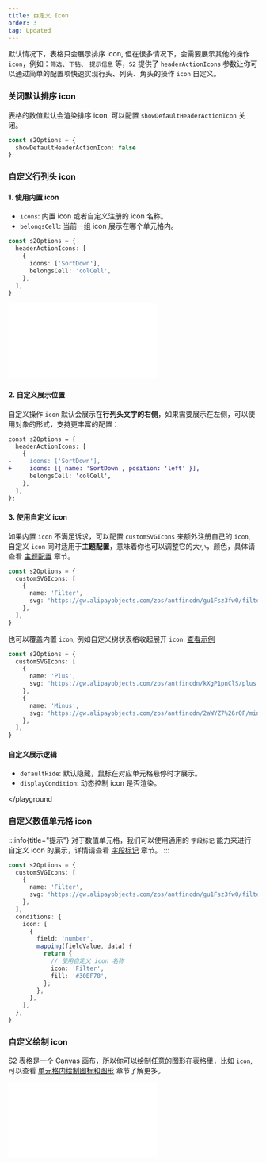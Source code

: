 ```yaml
---
title: 自定义 Icon
order: 3
tag: Updated
---
```


默认情况下，表格只会展示排序 icon, 但在很多情况下，会需要展示其他的操作 `icon`，例如：`筛选`、`下钻`、 `提示信息` 等，`S2` 提供了 `headerActionIcons` 参数让你可以通过简单的配置项快速实现行头、列头、角头的操作 `icon` 自定义。

<Playground path='custom/custom-icon/demo/custom-header-action-icon.tsx' rid='custom-header-action-icon' height='400'></playground>

### 关闭默认排序 icon

表格的数值默认会渲染排序 icon, 可以配置 `showDefaultHeaderActionIcon` 关闭。

```ts
const s2Options = {
  showDefaultHeaderActionIcon: false
}
```

### 自定义行列头 icon

#### 1. 使用内置 icon

- `icons`: 内置 icon 或者自定义注册的 icon 名称。
- `belongsCell`:  当前一组 icon 展示在哪个单元格内。

```ts
const s2Options = {
  headerActionIcons: [
    {
      icons: ['SortDown'],
      belongsCell: 'colCell',
    },
  ],
}
```

<embed src="@/docs/common/icon.zh.md"></embed>​

#### 2. 自定义展示位置

自定义操作 `icon` 默认会展示在**行列头文字的右侧**，如果需要展示在左侧，可以使用对象的形式，支持更丰富的配置：

```diff
const s2Options = {
  headerActionIcons: [
    {
-     icons: ['SortDown'],
+     icons: [{ name: 'SortDown', position: 'left' }],
      belongsCell: 'colCell',
    },
  ],
};

```

#### 3. 使用自定义 icon

如果内置 `icon` 不满足诉求，可以配置 `customSVGIcons` 来额外注册自己的 `icon`, 自定义 `icon` 同时适用于**主题配置**，意味着你也可以调整它的大小，颜色，具体请查看 [主题配置](/docs/manual/basic/theme) 章节。

```ts
const s2Options = {
  customSVGIcons: [
    {
      name: 'Filter',
      svg: 'https://gw.alipayobjects.com/zos/antfincdn/gu1Fsz3fw0/filter%26sort_filter.svg',
    },
  ],
}
```

也可以覆盖内置 `icon`, 例如自定义树状表格收起展开 `icon`. [查看示例](/examples/custom/custom-icon/#custom-tree-icon)

``` ts
const s2Options = {
  customSVGIcons: [
    {
      name: 'Plus',
      svg: 'https://gw.alipayobjects.com/zos/antfincdn/kXgP1pnClS/plus.svg',
    },
    {
      name: 'Minus',
      svg: 'https://gw.alipayobjects.com/zos/antfincdn/2aWYZ7%26rQF/minus-circle.svg',
    },
  ],
}

```

#### 自定义展示逻辑

- `defaultHide`: 默认隐藏，鼠标在对应单元格悬停时才展示。
- `displayCondition`: 动态控制 icon 是否渲染。

<Playground path='custom/custom-icon/demo/display-condition.ts' rid='display-condition' height='400'></playground

### 自定义数值单元格 icon

:::info{title="提示"}
对于数值单元格，我们可以使用通用的 `字段标记` 能力来进行自定义 icon 的展示，详情请查看 [字段标记](/docs/manual/basic/conditions) 章节。
:::

```ts | {15}
const s2Options = {
  customSVGIcons: [
    {
      name: 'Filter',
      svg: 'https://gw.alipayobjects.com/zos/antfincdn/gu1Fsz3fw0/filter%26sort_filter.svg',
    },
  ],
  conditions: {
    icon: [
      {
        field: 'number',
        mapping(fieldValue, data) {
          return {
            // 使用自定义 icon 名称
            icon: 'Filter',
            fill: '#30BF78',
          };
        },
      },
    ],
  },
}
```

<Playground path='custom/custom-icon/demo/custom-data-cell-icon.ts' rid='custom-data-cell-icon' height='400'></playground>

### 自定义绘制 icon

S2 表格是一个 Canvas 画布，所以你可以绘制任意的图形在表格里，比如 `icon`, 可以查看 [单元格内绘制图标和图形](/manual/advanced/chart-in-cell#3-%E7%BB%98%E5%88%B6-g-%E8%87%AA%E5%AE%9A%E4%B9%89%E5%9B%BE%E5%BD%A2) 章节了解更多。

<embed src="@/docs/common/header-action-icon.zh.md"></embed>
